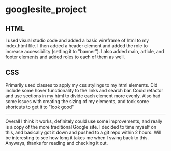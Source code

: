 # googlesite_project

## HTML
  
  I used visual studio code and added a basic wireframe of html to my index.html file. I then added a header element and added
  the role to increase accessibility (setting it to "banner"). I also added main, article, and footer elements and added roles
  to each of them as well. 
  
## CSS
  Primarily used classes to apply my css stylings to my html elements. Did include some hover functionality to the links and 
  search bar. Could refactor and use sections in my html to divide each element more evenly. Also had some issues with creating
  the sizing of my elements, and took some shortcuts to get it to "look good" 
  
---

Overall I think it works, definitely could use some improvements, and really is a copy of the more traditional Google site. I 
decided to time myself on this, and basically got it down and pushed to a git repo within 2 hours. Will be interesting to see
how long it takes me when I swing back to this. Anyways, thanks for reading and checking it out. 
